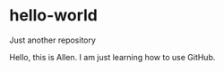 # hello-world
Just another repository

Hello, this is Allen.  I am just learning how to use GitHub.

